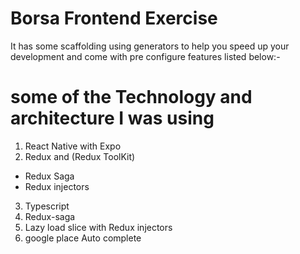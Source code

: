 # Borsa Frontend Exercise

It has some scaffolding using generators to help you speed up your development and come with pre configure features listed below:-

# some of the Technology and architecture I was using

1. React Native with Expo
2. Redux and (Redux ToolKit)

- Redux Saga
- Redux injectors

3. Typescript
4. Redux-saga
5. Lazy load slice with Redux injectors
6. google place Auto complete
